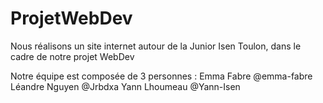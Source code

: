 # ProjetWebDev

Nous réalisons un site internet autour de la Junior Isen Toulon, dans le cadre de notre projet WebDev

Notre équipe est composée de 3 personnes :
  Emma Fabre @emma-fabre
  Léandre Nguyen @Jrbdxa
  Yann Lhoumeau @Yann-Isen
